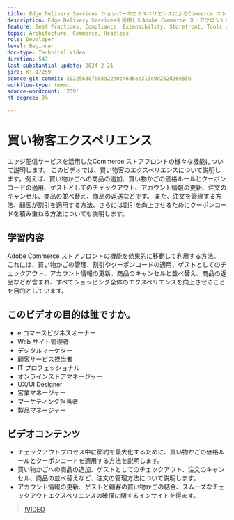 ```yaml
---
title: Edge Delivery Services ショッパーのエクスペリエンスによるCommerce ストアフロント
description: Edge Delivery Servicesを活用したAdobe Commerce ストアフロントについて説明し、非常に高速で強力なショッピングエクスペリエンスを実現します。
feature: Best Practices, Compliance, Extensibility, Storefront, Tools and External Services
topic: Architecture, Commerce, Headless
role: Developer
level: Beginner
doc-type: Technical Video
duration: 543
last-substantial-update: 2024-2-21
jira: KT-17259
source-git-commit: 202256387b88a22a0c46d6ae313c9d262d26e55b
workflow-type: tm+mt
source-wordcount: '239'
ht-degree: 0%

---
```


# 買い物客エクスペリエンス

エッジ配信サービスを活用したCommerce ストアフロントの様々な機能について説明します。 このビデオでは、買い物客のエクスペリエンスについて説明します。例えば、買い物かごへの商品の追加、買い物かごの価格ルールとクーポンコードの適用、ゲストとしてのチェックアウト、アカウント情報の更新、注文のキャンセル、商品の並べ替え、商品の返送などです。 また、注文を管理する方法、顧客が割引を適用する方法、さらには割引を向上させるためにクーポンコードを積み重ねる方法についても説明します。

## 学習内容

Adobe Commerce ストアフロントの機能を効果的に移動して利用する方法。 これには、買い物かごの管理、割引やクーポンコードの適用、ゲストとしてのチェックアウト、アカウント情報の更新、商品のキャンセルと並べ替え、商品の返品などが含まれ、すべてショッピング全体のエクスペリエンスを向上させることを目的としています。

## このビデオの目的は誰ですか。

* e コマースビジネスオーナー
* Web サイト管理者
* デジタルマーケター
* 顧客サービス担当者
* IT プロフェッショナル
* オンラインストアマネージャー
* UX/UI Designer
* 営業マネージャー
* マーケティング担当者
* 製品マネージャー

## ビデオコンテンツ

* チェックアウトプロセス中に節約を最大化するために、買い物かごの価格ルールとクーポンコードを適用する方法を説明します。
* 買い物かごへの商品の追加、ゲストとしてのチェックアウト、注文のキャンセル、商品の並べ替えなど、注文の管理方法について説明します。
* アカウント情報の更新、ゲストと顧客の買い物かごの結合、スムーズなチェックアウトエクスペリエンスの確保に関するインサイトを得ます。

>[!VIDEO](https://video.tv.adobe.com/v/3446763?learn=on&captions=jpn)
